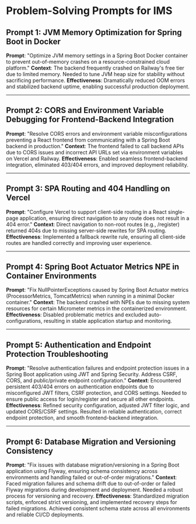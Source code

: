 # Problem-Solving Prompts for IMS

## Prompt 1: JVM Memory Optimization for Spring Boot in Docker
**Prompt**: "Optimize JVM memory settings in a Spring Boot Docker container to prevent out-of-memory crashes on a resource-constrained cloud platform."
**Context**: The backend frequently crashed on Railway's free tier due to limited memory. Needed to tune JVM heap size for stability without sacrificing performance.
**Effectiveness**: Dramatically reduced OOM errors and stabilized backend uptime, enabling successful production deployment.

---

## Prompt 2: CORS and Environment Variable Debugging for Frontend-Backend Integration
**Prompt**: "Resolve CORS errors and environment variable misconfigurations preventing a React frontend from communicating with a Spring Boot backend in production."
**Context**: The frontend failed to call backend APIs due to CORS issues and incorrect API URLs set via environment variables on Vercel and Railway.
**Effectiveness**: Enabled seamless frontend-backend integration, eliminated 403/404 errors, and improved deployment reliability.

---

## Prompt 3: SPA Routing and 404 Handling on Vercel
**Prompt**: "Configure Vercel to support client-side routing in a React single-page application, ensuring direct navigation to any route does not result in a 404 error."
**Context**: Direct navigation to non-root routes (e.g., /register) returned 404s due to missing server-side rewrites for SPA routing.
**Effectiveness**: Implemented a fallback rewrite rule, ensuring all client-side routes are handled correctly and improving user experience.

---

## Prompt 4: Spring Boot Actuator Metrics NPE in Container Environments
**Prompt**: "Fix NullPointerExceptions caused by Spring Boot Actuator metrics (ProcessorMetrics, TomcatMetrics) when running in a minimal Docker container."
**Context**: The backend crashed with NPEs due to missing system resources for certain Micrometer metrics in the containerized environment.
**Effectiveness**: Disabled problematic metrics and excluded auto-configurations, resulting in stable application startup and monitoring.

---

## Prompt 5: Authentication and Endpoint Protection Troubleshooting
**Prompt**: "Resolve authentication failures and endpoint protection issues in a Spring Boot application using JWT and Spring Security. Address CSRF, CORS, and public/private endpoint configuration."
**Context**: Encountered persistent 403/404 errors on authentication endpoints due to misconfigured JWT filters, CSRF protection, and CORS settings. Needed to ensure public access for login/register and secure all other endpoints.
**Effectiveness**: Refined security configuration, adjusted JWT filter logic, and updated CORS/CSRF settings. Resulted in reliable authentication, correct endpoint protection, and smooth frontend-backend integration.

---

## Prompt 6: Database Migration and Versioning Consistency
**Prompt**: "Fix issues with database migration/versioning in a Spring Boot application using Flyway, ensuring schema consistency across environments and handling failed or out-of-order migrations."
**Context**: Faced migration failures and schema drift due to out-of-order or failed Flyway migrations during development and deployment. Needed a robust process for versioning and recovery.
**Effectiveness**: Standardized migration scripts, enforced strict versioning, and implemented recovery steps for failed migrations. Achieved consistent schema state across all environments and reliable CI/CD deployments.